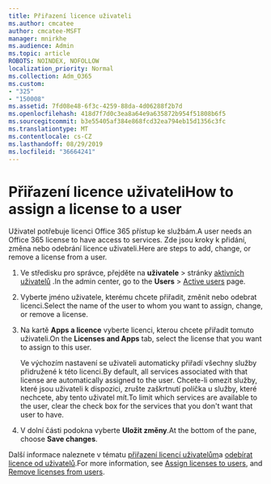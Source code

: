 ```yaml
---
title: Přiřazení licence uživateli
ms.author: cmcatee
author: cmcatee-MSFT
manager: mnirkhe
ms.audience: Admin
ms.topic: article
ROBOTS: NOINDEX, NOFOLLOW
localization_priority: Normal
ms.collection: Adm_O365
ms.custom:
- "325"
- "150008"
ms.assetid: 7fd08e48-6f3c-4259-88da-4d06288f2b7d
ms.openlocfilehash: 418d7f7d0c3ea8a64e9a635872b954f51808b6f5
ms.sourcegitcommit: b3e55405af384e868fcd32ea794eb15d1356c3fc
ms.translationtype: MT
ms.contentlocale: cs-CZ
ms.lasthandoff: 08/29/2019
ms.locfileid: "36664241"
---
```

# <a name="how-to-assign-a-license-to-a-user"></a><span data-ttu-id="e90e2-102">Přiřazení licence uživateli</span><span class="sxs-lookup"><span data-stu-id="e90e2-102">How to assign a license to a user</span></span>

<span data-ttu-id="e90e2-103">Uživatel potřebuje licenci Office 365 přístup ke službám.</span><span class="sxs-lookup"><span data-stu-id="e90e2-103">A user needs an Office 365 license to have access to services.</span></span> <span data-ttu-id="e90e2-104">Zde jsou kroky k přidání, změna nebo odebrání licence uživateli.</span><span class="sxs-lookup"><span data-stu-id="e90e2-104">Here are steps to add, change, or remove a license from a user.</span></span>
  
1. <span data-ttu-id="e90e2-105">Ve středisku pro správce, přejděte na **uživatele** \> stránky [aktivních uživatelů](https://go.microsoft.com/fwlink/p/?linkid=834822) .</span><span class="sxs-lookup"><span data-stu-id="e90e2-105">In the admin center, go to the **Users** \> [Active users](https://go.microsoft.com/fwlink/p/?linkid=834822) page.</span></span>

2. <span data-ttu-id="e90e2-106">Vyberte jméno uživatele, kterému chcete přiřadit, změnit nebo odebrat licenci.</span><span class="sxs-lookup"><span data-stu-id="e90e2-106">Select the name of the user to whom you want to assign, change, or remove a license.</span></span>

3. <span data-ttu-id="e90e2-107">Na kartě **Apps a licence** vyberte licenci, kterou chcete přiřadit tomuto uživateli.</span><span class="sxs-lookup"><span data-stu-id="e90e2-107">On the **Licenses and Apps** tab, select the license that you want to assign to this user.</span></span>

    <span data-ttu-id="e90e2-108">Ve výchozím nastavení se uživateli automaticky přiřadí všechny služby přidružené k této licenci.</span><span class="sxs-lookup"><span data-stu-id="e90e2-108">By default, all services associated with that license are automatically assigned to the user.</span></span> <span data-ttu-id="e90e2-109">Chcete-li omezit služby, které jsou uživateli k dispozici, zrušte zaškrtnutí políčka u služby, které nechcete, aby tento uživatel mít.</span><span class="sxs-lookup"><span data-stu-id="e90e2-109">To limit which services are available to the user, clear the check box for the services that you don't want that user to have.</span></span>

4. <span data-ttu-id="e90e2-110">V dolní části podokna vyberte **Uložit změny**.</span><span class="sxs-lookup"><span data-stu-id="e90e2-110">At the bottom of the pane, choose **Save changes**.</span></span>

<span data-ttu-id="e90e2-111">Další informace naleznete v tématu [přiřazení licencí uživatelům](https://docs.microsoft.com/office365/admin/subscriptions-and-billing/assign-licenses-to-users)a [odebírat licence od uživatelů](https://docs.microsoft.com/office365/admin/subscriptions-and-billing/remove-licenses-from-users).</span><span class="sxs-lookup"><span data-stu-id="e90e2-111">For more information, see [Assign licenses to users](https://docs.microsoft.com/office365/admin/subscriptions-and-billing/assign-licenses-to-users), and [Remove licenses from users](https://docs.microsoft.com/office365/admin/subscriptions-and-billing/remove-licenses-from-users).</span></span>